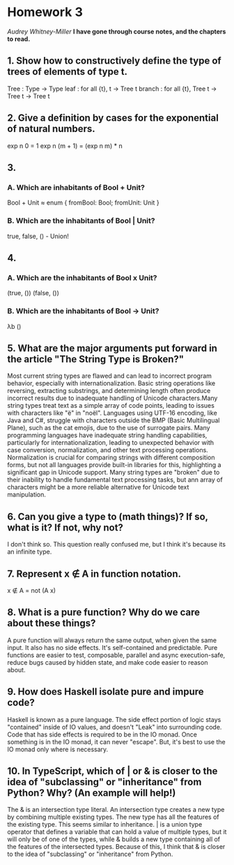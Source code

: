 # Homework 3
*Audrey Whitney-Miller*
**I have gone through course notes, and the chapters to read.**

## 1. Show how to constructively define the type of trees of elements of type t.
Tree : Type -> Type
leaf : for all {t}, t -> Tree t
branch : for all {t}, Tree t -> Tree t -> Tree t

## 2. Give a definition by cases for the exponential of natural numbers.
exp n 0        = 1
exp n (m + 1)  = (exp n m) * n

## 3.
### A. Which are inhabitants of Bool + Unit? 
Bool + Unit  ≈  enum { fromBool: Bool; fromUnit: Unit }


### B. Which are the inhabitants of Bool | Unit?
true, false, () - Union!

## 4. 
### A. Which are the inhabitants of Bool x Unit?
(true, ())
(false, ())
### B. Which are the inhabitants of Bool -> Unit?
λb ()

## 5. What are the major arguments put forward in the article "The String Type is Broken?"
Most current string types are flawed and can lead to incorrect program behavior, especially with internationalization.
Basic string operations like reversing, extracting substrings, and determining length often produce incorrect results due to inadequate handling of Unicode characters.Many string types treat text as a simple array of code points, leading to issues with characters like "ë" in "noël".
Languages using UTF-16 encoding, like Java and C#, struggle with characters outside the BMP (Basic Multilingual Plane), such as the cat emojis, due to the use of surrogate pairs.
Many programming languages have inadequate string handling capabilities, particularly for internationalization, leading to unexpected behavior with case conversion, normalization, and other text processing operations. Normalization is crucial for comparing strings with different composition forms, but not all languages provide built-in libraries for this, highlighting a significant gap in Unicode support.
Many string types are "broken" due to their inability to handle fundamental text processing tasks, but ann array of characters might be a more reliable alternative for Unicode text manipulation.


## 6. Can you give a type to (math things)? If so, what is it? If not, why not?
I don't think so. This question really confused me, but I think it's because its an infinite type.

## 7. Represent x ∉ A in function notation.
x ∉ A  =  not (A x)


## 8. What is a pure function? Why do we care about these things?
A pure function will always return the same output, when given the same input. It also has no side effects. It's self-contained and predictable. Pure functions are easier to test, composable, parallel and async execution-safe, reduce bugs caused by hidden state, and make code easier to reason about.

## 9. How does Haskell isolate pure and impure code?
Haskell is known as a pure language. The side effect portion of logic stays "contained" inside of IO values, and doesn't "Leak" into surrounding code. Code that has side effects is required to be in the IO monad. Once something is in the IO monad, it can never "escape". But, it's best to use the IO monad only where is necessary.


## 10. In TypeScript, which of | or & is closer to the idea of "subclassing" or "inheritance" from Python? Why? (An example will help!)
The & is an intersection type literal. An intersection type creates a new type by combining multiple existing types. The new type has all the features of the existing type. This seems similar to inheritance.
 | is a union type operator that defines a variable that can hold a value of multiple types, but it will only be of one of the types, while & builds a new type containing all of the features of the intersected types. Because of this, I think that & is closer to the idea of "subclassing" or "inheritance" from Python.